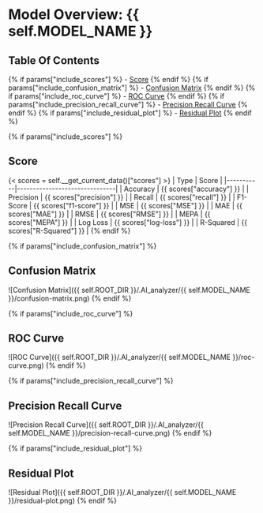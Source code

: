 # Model Overview: {{ self.MODEL_NAME }}
## Table Of Contents
{% if params["include_scores"] %} - [Score](##Score) {% endif %}
{% if params["include_confusion_matrix"] %} - [Confusion Matrix](##Confusion-Matrix) {% endif %}
{% if params["include_roc_curve"] %} - [ROC Curve](##ROC-Curve) {% endif %}
{% if params["include_precision_recall_curve"] %} - [Precision Recall Curve](##Precision-Recall-Curve) {% endif %}
{% if params["include_residual_plot"] %} - [Residual Plot](##Residual-Plot) {% endif %}

{% if params["include_scores"] %}
## Score
{< scores = self.__get_current_data()["scores"] >}
| Type      | Score                         |
|-----------|-------------------------------|
| Accuracy  |  {{ scores["accuracy"]  }}    |
| Precision |  {{ scores["precision"] }}    |
| Recall    |  {{ scores["recall"]    }}    |
| F1-Score  |  {{ scores["f1-score"]  }}    |
| MSE       |  {{ scores["MSE"]       }}    |
| MAE       |  {{ scores["MAE"]       }}    |
| RMSE      |  {{ scores["RMSE"]      }}    |
| MEPA      |  {{ scores["MEPA"]      }}    |
| Log Loss  |  {{ scores["log-loss"]  }}    |
| R-Squared |  {{ scores["R-Squared"] }}    |
{% endif %}

{% if params["include_confusion_matrix"] %}
## Confusion Matrix
![Confusion Matrix]({{ self.ROOT_DIR }}/.AI_analyzer/{{ self.MODEL_NAME }}/confusion-matrix.png)
{% endif %}

{% if params["include_roc_curve"] %}
## ROC Curve
![ROC Curve]({{ self.ROOT_DIR }}/.AI_analyzer/{{ self.MODEL_NAME }}/roc-curve.png)
{% endif %}

{% if params["include_precision_recall_curve"] %}
## Precision Recall Curve
![Precision Recall Curve]({{ self.ROOT_DIR }}/.AI_analyzer/{{ self.MODEL_NAME }}/precision-recall-curve.png)
{% endif %}

{% if params["include_residual_plot"] %}
## Residual Plot
![Residual Plot]({{ self.ROOT_DIR }}/.AI_analyzer/{{ self.MODEL_NAME }}/residual-plot.png)
{% endif %}
